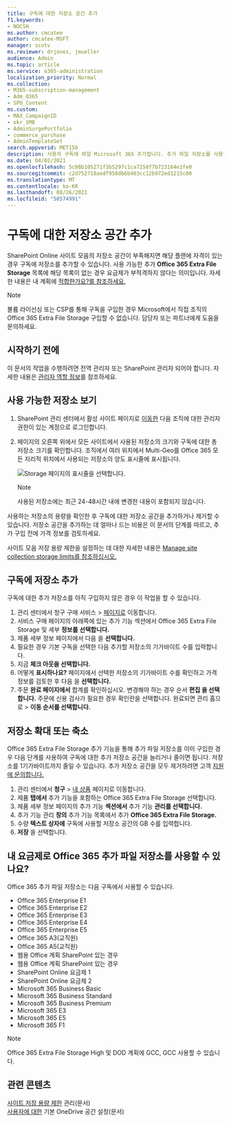 ```yaml
---
title: 구독에 대한 저장소 공간 추가
f1.keywords:
- NOCSH
ms.author: cmcatee
author: cmcatee-MSFT
manager: scotv
ms.reviewer: drjones, jmueller
audience: Admin
ms.topic: article
ms.service: o365-administration
localization_priority: Normal
ms.collection:
- M365-subscription-management
- Adm_O365
- SPO_Content
ms.custom:
- MAX_CampaignID
- okr_SMB
- AdminSurgePortfolio
- commerce_purchase
- AdminTemplateSet
search.appverid: MET150
description: 사용자 구독에 파일 Microsoft 365 추가합니다. 추가 파일 저장소를 사용하면 추가 콘텐츠를 온라인 및 SharePoint 저장할 수 OneDrive.
ms.date: 04/02/2021
ms.openlocfilehash: 5c08b105271f3b5297c1ca7258f7b723164e1fe0
ms.sourcegitcommit: c2d752718aedf958db6b403cc12b972ed1215c00
ms.translationtype: MT
ms.contentlocale: ko-KR
ms.lasthandoff: 08/26/2021
ms.locfileid: "58574991"
---
```

# <a name="add-storage-space-for-your-subscription"></a>구독에 대한 저장소 공간 추가

SharePoint Online 사이트 모음의 저장소 공간이 부족해지면 해당 플랜에 자격이 있는 경우 구독에 저장소를 추가할 수 있습니다. 사용 가능한 추가 **Office 365 Extra File Storage** 목록에 해당 목록이 없는 경우 요금제가 부적격하지 않다는 의미입니다. 자세한 내용은 내 계획에 [적합한가요?를 참조하세요.](#is-my-plan-eligible-for-office-365-extra-file-storage)

> [!NOTE]
> 볼륨 라이선싱 또는 CSP를 통해 구독을 구입한  경우 Microsoft에서 직접 조직의 Office 365 Extra File Storage 구입할 수 없습니다. 담당자 또는 파트너에게 도움을 문의하세요.

## <a name="before-you-begin"></a>시작하기 전에

이 문서의 작업을 수행하려면 전역 관리자 또는 SharePoint 관리자 되어야 합니다. 자세한 내용은 [관리자 역할 정보](../admin/add-users/about-admin-roles.md)를 참조하세요.

## <a name="view-available-storage"></a>사용 가능한 저장소 보기

1. SharePoint 관리 센터에서 활성 사이트 페이지로 <a href="https://admin.microsoft.com/sharepoint?page=siteManagement&modern=true" target="_blank">이동한</a> 다음 조직에 대한 [](/sharepoint/sharepoint-admin-role) 관리자 권한이 있는 계정으로 로그인합니다.

2. 페이지의 오른쪽 위에서 모든 사이트에서 사용된 저장소의 크기와 구독에 대한 총 저장소 크기를 확인합니다. 조직에서 여러 위치에서 Multi-Geo를 Office 365 모든 지리적 위치에서 사용되는 저장소의 양도 표시줄에 표시됩니다.

   ![Storage 페이지의 표시줄을 선택합니다.](/sharepoint/sharepointonline/media/active-sites-storage-bar.png)

   > [!NOTE]
   > 사용된 저장소에는 최근 24-48시간 내에 변경한 내용이 포함되지 않습니다.

사용하는 저장소의 용량을 확인한 후 구독에 대한 저장소 공간을 추가하거나 제거할 수 있습니다. 저장소 공간을 추가하는 데 얼마나 드는 비용은 이 문서의 단계를 따르고, 추가 구입 전에 가격 정보를 검토하세요.
  
사이트 모음 저장 용량 제한을 설정하는 데 대한 자세한 내용은 [Manage site collection storage limits를 참조하십시오.](/sharepoint/manage-site-collection-storage-limits)
  
## <a name="add-storage-to-your-subscription"></a>구독에 저장소 추가

구독에 대한 추가 저장소를 아직 구입하지 않은 경우 이 작업을 할 수 있습니다.

1. 관리 센터에서 청구 구매  서비스 \> <a href="https://go.microsoft.com/fwlink/p/?linkid=868433" target="_blank">페이지로</a> 이동합니다.
2. 서비스 구매 페이지의  아래쪽에 있는  추가 기능 섹션에서 Office 365 Extra File Storage 및 세부 **정보를** **선택합니다.**
3. 제품 세부 정보 페이지에서 다음 을 **선택합니다.**
4. 필요한 경우 기본 구독을 선택한 다음 추가할 저장소의 기가바이트 수를 입력합니다.
5. 지금 **체크 아웃을 선택합니다.**
6. 어떻게 **표시하나요?** 페이지에서 선택한 저장소의 기가바이트 수를 확인하고 가격 정보를 검토한 후 다음 을 **선택합니다.**
7. 주문 **완료 페이지에서** 합계를 확인하십시오. 변경해야 하는 경우 순서 **편집 을 선택합니다.** 주문에 신용 검사가 필요한 경우 확인란을 선택합니다. 완료되면 관리 홈으로  \> **이동 순서를 선택합니다.**

## <a name="increase-or-decrease-storage"></a>저장소 확대 또는 축소

Office 365 Extra File Storage 추가 기능을 통해 추가 파일  저장소를 이미 구입한 경우 다음 단계를 사용하여 구독에 대한 추가 저장소 공간을 늘리거나 줄이면 됩니다. 저장소를 1기가바이트까지 줄일 수 있습니다. 추가 저장소 공간을 모두 제거하려면 고객 [지원에 문의합니다.](../business-video/get-help-support.md)

1. 관리 센터에서 **청구** \> <a href="https://go.microsoft.com/fwlink/p/?linkid=842054" target="_blank">내 상품</a> 페이지로 이동합니다.
2. 제품 **탭에서** 추가 기능을 포함하는  Office 365 Extra File Storage 선택합니다.
3. 제품 세부 정보 페이지의 추가 기능 **섹션에서** 추가 기능 **관리를 선택합니다.**
4. 추가 기능 관리 **창의** 추가 기능  목록에서 추가 **Office 365 Extra File Storage.**
5. 수량 **텍스트 상자에** 구독에 사용할 저장소 공간의 GB 수를 입력합니다.
6. **저장** 을 선택합니다.

## <a name="is-my-plan-eligible-for-office-365-extra-file-storage"></a>내 요금제로 Office 365 추가 파일 저장소를 사용할 수 있나요?

Office 365 추가 파일 저장소는 다음 구독에서 사용할 수 있습니다.
  
- Office 365 Enterprise E1
- Office 365 Enterprise E2
- Office 365 Enterprise E3
- Office 365 Enterprise E4
- Office 365 Enterprise E5
- Office 365 A3(교직원)
- Office 365 A5(교직원)
- 웹용 Office 계획 SharePoint 있는 경우
- 웹용 Office 계획 SharePoint 있는 경우
- SharePoint Online 요금제 1
- SharePoint Online 요금제 2
- Microsoft 365 Business Basic
- Microsoft 365 Business Standard
- Microsoft 365 Business Premium
- Microsoft 365 E3
- Microsoft 365 E5
- Microsoft 365 F1

> [!NOTE]
> Office 365 Extra File Storage High 및 DOD 계획에 GCC, GCC 사용할 수 있습니다.

## <a name="related-content"></a>관련 콘텐츠

[사이트 저장 용량 제한](/sharepoint/manage-site-collection-storage-limits) 관리(문서)\
[사용자에 대한](/onedrive/set-default-storage-space) 기본 OneDrive 공간 설정(문서)

